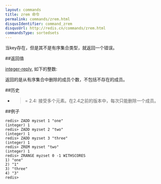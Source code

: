 ```yaml
---
layout: commands
title: zrem 命令
permalink: commands/zrem.html
disqusIdentifier: command_zrem
disqusUrl: http://redis.cn/commands/zrem.html
commandsType: sortedsets
---
```


当key存在，但是其不是有序集合类型，就返回一个错误。

##返回值

[integer-reply](/topics/protocol#integer-reply), 如下的整数:

返回的是从有序集合中删除的成员个数，不包括不存在的成员。

##历史



- >= 2.4: 接受多个元素。在2.4之前的版本中，每次只能删除一个成员。

##例子

	redis> ZADD myzset 1 "one"
	(integer) 1
	redis> ZADD myzset 2 "two"
	(integer) 1
	redis> ZADD myzset 3 "three"
	(integer) 1
	redis> ZREM myzset "two"
	(integer) 1
	redis> ZRANGE myzset 0 -1 WITHSCORES
	1) "one"
	2) "1"
	3) "three"
	4) "3"
	redis> 